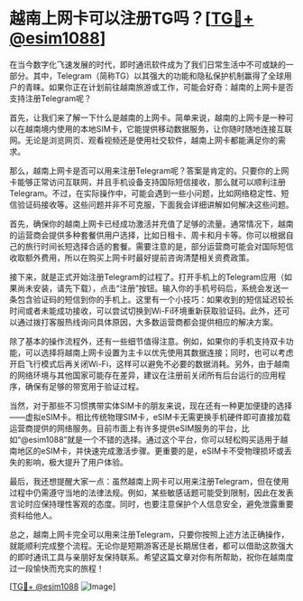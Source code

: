 # 越南上网卡可以注册TG吗？[[TG💪+ @esim1088](https://t.me/s/esim1088)]

在当今数字化飞速发展的时代，即时通讯软件成为了我们日常生活中不可或缺的一部分。其中，Telegram（简称TG）以其强大的功能和隐私保护机制赢得了全球用户的青睐。如果你正在计划前往越南旅游或工作，可能会好奇：越南的上网卡是否支持注册Telegram呢？

首先，让我们来了解一下什么是越南的上网卡。简单来说，越南的上网卡是一种可以在越南境内使用的本地SIM卡，它能提供移动数据服务，让你随时随地连接互联网。无论是浏览网页、观看视频还是使用社交软件，越南上网卡都能满足你的需求。

那么，越南上网卡是否可以用来注册Telegram呢？答案是肯定的。只要你的上网卡能够正常访问互联网，并且手机设备支持国际短信接收，那么就可以顺利注册Telegram。不过，在实际操作中，可能会遇到一些小问题，比如网络稳定性、短信验证码接收等。这些问题并非不可克服，下面我会详细讲解如何解决这些问题。

首先，确保你的越南上网卡已经成功激活并充值了足够的流量。通常情况下，越南的运营商会提供多种套餐供用户选择，比如日租卡、周卡和月卡等。你可以根据自己的旅行时间长短选择合适的套餐。需要注意的是，部分运营商可能会对国际短信收取额外费用，所以在购买上网卡时最好提前咨询清楚相关资费政策。

接下来，就是正式开始注册Telegram的过程了。打开手机上的Telegram应用（如果尚未安装，请先下载），点击“注册”按钮。输入你的手机号码后，系统会发送一条包含验证码的短信到你的手机上。这里有一个小技巧：如果收到的短信延迟较长时间或者未能成功接收，可以尝试切换到Wi-Fi环境重新获取验证码。此外，还可以通过拨打客服热线询问具体原因，大多数运营商都会提供相应的解决方案。

除了基本的操作流程外，还有一些细节值得注意。例如，如果你的手机支持双卡功能，可以选择将越南上网卡设置为主卡以优先使用其数据连接；同时，也可以考虑开启飞行模式后再关闭Wi-Fi，这样可以避免不必要的数据消耗。另外，由于越南的网络环境与其他国家可能存在差异，建议在注册前关闭所有后台运行的应用程序，确保有足够的带宽用于验证过程。

当然，对于那些不习惯携带实体SIM卡的朋友来说，现在还有一种更加便捷的选择——虚拟eSIM卡。相比传统物理SIM卡，eSIM卡无需更换手机硬件即可直接加载运营商提供的网络服务。目前市面上有许多提供eSIM服务的平台，比如“@esim1088”就是一个不错的选择。通过这个平台，你可以轻松购买适用于越南地区的eSIM卡，并快速完成激活步骤。更重要的是，eSIM卡不受物理损坏或丢失的影响，极大提升了用户体验。

最后，我还想提醒大家一点：虽然越南上网卡可以用来注册Telegram，但在使用过程中仍需遵守当地的法律法规。例如，某些敏感话题可能受到限制，因此在发表言论时应保持理性客观的态度。同时，也要注意保护个人信息安全，避免泄露重要资料给他人。

总之，越南上网卡完全可以用来注册Telegram，只要你按照上述方法正确操作，就能顺利完成整个流程。无论你是短期游客还是长期居住者，都可以借助这款强大的即时通讯工具与亲朋好友保持联系。希望这篇文章对你有所帮助，祝你在越南度过一段愉快而充实的旅程！

[[TG💪+ @esim1088](https://t.me/s/esim1088) ![Image](https://i.postimg.cc/4NQfJmqS/Snipaste-2025-05-13-00-14-12.png)]